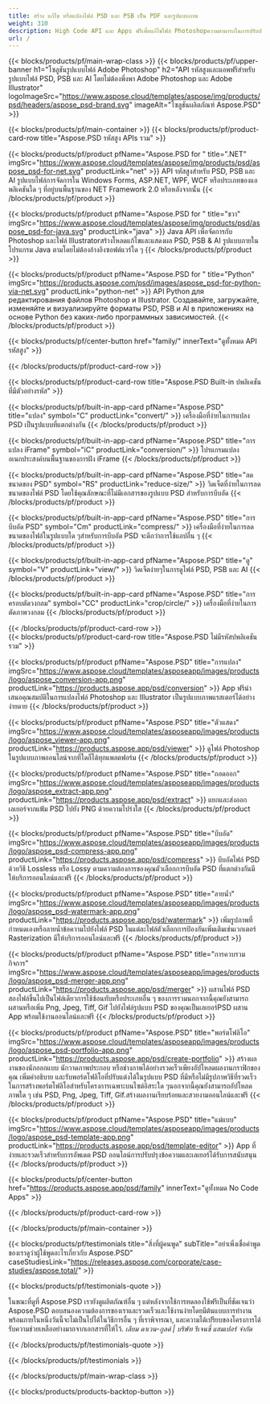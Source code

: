 ```yaml
---
title: สร้าง แก้ไข หรือแปลงไฟล์ PSD และ PSB เป็น PDF และรูปแบบภาพ
weight: 310
description: High Code API และ Apps ฟรีเพื่อแก้ไขไฟล์ Photoshopความสามารถในการปรับปรุงคุณสมบัติของชั้น, เพิ่มลายน้ำหมุนขนาดพลิก Dithering แปลงแรสเตอร์.
url: /
---
```


{{< blocks/products/pf/main-wrap-class >}}
{{< blocks/products/pf/upper-banner h1="โซลูชันรูปแบบไฟล์ Adobe Photoshop" h2="API รหัสสูงและแอพฟรีสำหรับรูปแบบไฟล์ PSD, PSB และ AI โดยไม่ต้องพึ่งพา Adobe Photoshop และ Adobe Illustrator" logoImageSrc="https://www.aspose.cloud/templates/aspose/img/products/psd/headers/aspose_psd-brand.svg" imageAlt="โซลูชันผลิตภัณฑ์ Aspose.PSD" >}}

{{< blocks/products/pf/main-container >}}
{{< blocks/products/pf/product-card-row title="Aspose.PSD รหัสสูง APIs รวม" >}}

{{< blocks/products/pf/product pfName="Aspose.PSD for " title=".NET" imgSrc="https://www.aspose.cloud/templates/aspose/img/products/psd/aspose_psd-for-net.svg" productLink="net" >}}
API รหัสสูงสำหรับ PSD, PSB และ AI รูปแบบไฟล์การจัดการใน Windows Forms, ASP.NET, WPF, WCF หรือประเภทของแอพลิเคชันใด ๆ ที่อยู่บนพื้นฐานของ NET Framework 2.0 หรือหลังจากนั้น
{{< /blocks/products/pf/product >}}

{{< blocks/products/pf/product pfName="Aspose.PSD for " title="ชวา" imgSrc="https://www.aspose.cloud/templates/aspose/img/products/psd/aspose_psd-for-java.svg" productLink="java" >}}
Java API เพื่อจัดการกับ Photoshop และไฟล์ Illustratorสร้างโหลดแก้ไขและแสดงผล PSD, PSB & AI รูปแบบภายในโปรแกรม Java ตามโดยไม่ต้องอ้างอิงซอฟต์แวร์ใด ๆ
{{< /blocks/products/pf/product >}}

{{< blocks/products/pf/product pfName="Aspose.PSD for " title="Python" imgSrc="https://products.aspose.com/psd/images/aspose_psd-for-python-via-net.svg" productLink="python-net" >}}
API Python для редактирования файлов Photoshop и Illustrator. Создавайте, загружайте, изменяйте и визуализируйте форматы PSD, PSB и AI в приложениях на основе Python без каких-либо программных зависимостей.
{{< /blocks/products/pf/product >}}

{{< blocks/products/pf/center-button href="family/" innerText="ดูทั้งหมด API รหัสสูง" >}}

{{< /blocks/products/pf/product-card-row >}}

{{< blocks/products/pf/product-card-row title="Aspose.PSD Built-in ปพลิเคชันที่มีตัวอย่างรหัส" >}}

{{< blocks/products/pf/built-in-app-card pfName="Aspose.PSD" title="แปลง" symbol="C" productLink="convert/" >}}
เครื่องมือที่ง่ายในการแปลง PSD เป็นรูปแบบที่แตกต่างกัน
{{< /blocks/products/pf/product >}}

{{< blocks/products/pf/built-in-app-card pfName="Aspose.PSD" title="การแปลง iFrame" symbol="iC" productLink="conversion/" >}}
โปรแกรมแปลงอเนกประสงค์บนพื้นฐานของการฝัง iFrame
{{< /blocks/products/pf/product >}}

{{< blocks/products/pf/built-in-app-card pfName="Aspose.PSD" title="ลดขนาดของ PSD" symbol="RS" productLink="reduce-size/" >}}
วิดเจ็ตที่ง่ายในการลดขนาดของไฟล์ PSD โดยใช้คุณลักษณะที่ไม่มีเอกสารของรูปแบบ PSD สำหรับการบีบอัด
{{< /blocks/products/pf/product >}}

{{< blocks/products/pf/built-in-app-card pfName="Aspose.PSD" title="การบีบอัด PSD" symbol="Cm" productLink="compress/" >}}
เครื่องมือที่ง่ายในการลดขนาดของไฟล์ในรูปแบบใด ๆสำหรับการบีบอัด PSD จะดีกว่าการใช้แอปอื่น ๆ
{{< /blocks/products/pf/product >}}

{{< blocks/products/pf/built-in-app-card pfName="Aspose.PSD" title="ดู" symbol="V" productLink="view/" >}}
วิดเจ็ตง่ายๆในการดูไฟล์ PSD, PSB และ AI
{{< /blocks/products/pf/product >}}

{{< blocks/products/pf/built-in-app-card pfName="Aspose.PSD" title="การครอบตัดวงกลม" symbol="CC" productLink="crop/circle/" >}}
เครื่องมือที่ง่ายในการตัดภาพวงกลม
{{< /blocks/products/pf/product >}}
									
{{< /blocks/products/pf/product-card-row >}}										   
{{< blocks/products/pf/product-card-row title="Aspose.PSD ไม่มีรหัสปพลิเคชันรวม" >}}

{{< blocks/products/pf/product pfName="Aspose.PSD" title="การแปลง" imgSrc="https://www.aspose.cloud/templates/asposeapp/images/products/logo/aspose_conversion-app.png" productLink="https://products.aspose.app/psd/conversion" >}}
App ฟรีนำเสนอคุณสมบัติในการแปลงไฟล์ Photoshop และ Illustrator เป็นรูปแบบภาพแรสเตอร์ได้อย่างง่ายดาย
{{< /blocks/products/pf/product >}}

{{< blocks/products/pf/product pfName="Aspose.PSD" title="ตัวแสดง" imgSrc="https://www.aspose.cloud/templates/asposeapp/images/products/logo/aspose_viewer-app.png" productLink="https://products.aspose.app/psd/viewer" >}}
ดูไฟล์ Photoshop ในรูปแบบภาพออนไลน์จากที่ใดก็ได้ทุกแพลตฟอร์ม
{{< /blocks/products/pf/product >}}

{{< blocks/products/pf/product pfName="Aspose.PSD" title="ถอดออก" imgSrc="https://www.aspose.cloud/templates/asposeapp/images/products/logo/aspose_extract-app.png" productLink="https://products.aspose.app/psd/extract" >}}
แยกและส่งออกเลเยอร์จากแฟ้ม PSD ไปยัง PNG ด้วยความโปร่งใส
{{< /blocks/products/pf/product >}}

{{< blocks/products/pf/product pfName="Aspose.PSD" title="บีบอัด" imgSrc="https://www.aspose.cloud/templates/asposeapp/images/products/logo/aspose_psd-compress-app.png" productLink="https://products.aspose.app/psd/compress" >}}
บีบอัดไฟล์ PSD ด้วยวิธี Lossless หรือ Lossy ตามความต้องการของคุณตัวเลือกการบีบอัด PSD ที่แตกต่างกันมีให้บริการออนไลน์และฟรี
{{< /blocks/products/pf/product >}}

{{< blocks/products/pf/product pfName="Aspose.PSD" title="ลายน้ำ" imgSrc="https://www.aspose.cloud/templates/asposeapp/images/products/logo/aspose_psd-watermark-app.png" productLink="https://products.aspose.app/psd/watermark" >}}
เพิ่มรูปภาพที่กำหนดเองหรือลายน้ำข้อความไปยังไฟล์ PSD ในแต่ละไฟล์ตัวเลือกการป้องกันเพิ่มเติมเช่นเวกเตอร์ Rasterization มีให้บริการออนไลน์และฟรี
{{< /blocks/products/pf/product >}}

{{< blocks/products/pf/product pfName="Aspose.PSD" title="การควบรวมกิจการ" imgSrc="https://www.aspose.cloud/templates/asposeapp/images/products/logo/aspose_psd-merger-app.png" productLink="https://products.aspose.app/psd/merger" >}}
ผสานไฟล์ PSD สองไฟล์ขึ้นไปเป็นไฟล์เดียวการใช้ซ้อนทับหรือประเภทอื่น ๆ ของการรวมนอกจากนี้คุณยังสามารถผสานหรือเพิ่ม Png, Jpeg, Tiff, Gif ไปยังไฟล์รูปแบบ PSD ของคุณเป็นเลเยอร์PSD ผสาน App พร้อมใช้งานออนไลน์และฟรี
{{< /blocks/products/pf/product >}}

{{< blocks/products/pf/product pfName="Aspose.PSD" title="พอร์ตโฟลิโอ" imgSrc="https://www.aspose.cloud/templates/asposeapp/images/products/logo/aspose_psd-portfolio-app.png" productLink="https://products.aspose.app/psd/create-portfolio" >}}
สร้างผลงานของนักออกแบบ นักวาดภาพประกอบ หรือช่างภาพได้อย่างรวดเร็วเพียงอัปโหลดผลงานกราฟิกของคุณ เพิ่มคำอธิบาย และรับพอร์ตโฟลิโอที่ปรับแต่งได้ในรูปแบบ PSD ที่มีหรือไม่มีรูปภาพวิธีที่รวดเร็วในการสร้างพอร์ตโฟลิโอสำหรับโครงการเฉพาะบนไซต์อิสระใด ๆนอกจากนี้คุณยังสามารถอัปโหลดภาพใด ๆ เช่น PSD, Png, Jpeg, Tiff, Gif.สร้างผลงานเรียบร้อยและสวยงามออนไลน์และฟรี
{{< /blocks/products/pf/product >}}

{{< blocks/products/pf/product pfName="Aspose.PSD" title="แม่แบบ" imgSrc="https://www.aspose.cloud/templates/asposeapp/images/products/logo/aspose_psd-template-app.png" productLink="https://products.aspose.app/psd/template-editor" >}}
App ที่ง่ายและรวดเร็วสำหรับการอัพเดต PSD ออนไลน์การปรับปรุงข้อความและเลเยอร์ได้รับการสนับสนุน
{{< /blocks/products/pf/product >}}

{{< blocks/products/pf/center-button href="https://products.aspose.app/psd/family" innerText="ดูทั้งหมด No Code Apps" >}}

{{< /blocks/products/pf/product-card-row >}}

{{< /blocks/products/pf/main-container >}}

{{< blocks/products/pf/testimonials title="สิ่งที่ผู้คนพูด" subTitle="อย่าเพิ่งเชื่อคำพูดของเราดูว่าผู้ใช้พูดอะไรเกี่ยวกับ Aspose.PSD" caseStudiesLink="https://releases.aspose.com/corporate/case-studies/aspose.total/" >}}

{{< blocks/products/pf/testimonials-quote >}}
<p class="first">
 ในขณะที่ดูที่ Aspose.PSD เรายังดูผลิตภัณฑ์อื่น ๆ แต่หลังจากใช้การทดลองใช้ฟรีเป็นที่ชัดเจนว่า Aspose.PSD ตอบสนองความต้องการของเราและรวดเร็วและใช้งานง่ายโดยมีต้นแบบการทำงานพร้อมภายในหนึ่งวันนี้จะไม่เป็นไปได้ในวิธีการอื่น ๆ ที่เราพิจารณา, และความได้เปรียบของโครงการได้รับความช่วยเหลืออย่างมากจากเอกสารที่ให้ไว้.
 <em>
  เลียม ดาเวน-กูลด์ | บริษัท รีเจนซี่ แฮมเปอร์ จำกัด
 </em>
</p>

{{< /blocks/products/pf/testimonials-quote >}}

{{< /blocks/products/pf/testimonials >}}

{{< /blocks/products/pf/main-wrap-class >}}

{{< blocks/products/products-backtop-button >}}

